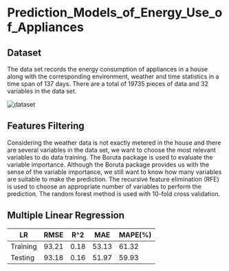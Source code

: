 # Prediction_Models_of_Energy_Use_of_Appliances

## Dataset
The data set records the energy consumption of appliances in a house along with the corresponding environment, weather and time statistics in a time span of 137 days. There are a total of 19735 pieces of data and 32 variables in the data set.

![dataset]()

## Features Filtering
Considering the weather data is not exactly metered in the house and there are several variables in the data set, we want to choose the most relevant variables to do data training. The Boruta package is used to evaluate the variable importance.
Although the Boruta package provides us with the sense of the variable importance, we still want to know how many variables are suitable to make the prediction. The recursive feature elimination (RFE) is used to choose an appropriate number of variables to perform the prediction. The random forest method is used with 10-fold cross validation.

## Multiple Linear Regression
|     LR    | RMSE | R^2 | MAE | MAPE(%) |
| ----------| -----| -----| -----| -----|
| Training  | 93.21  | 0.18 | 53.13 | 61.32 |
| Testing   | 93.18  | 0.16 | 51.97 | 59.93 |
